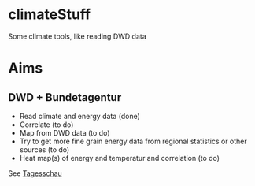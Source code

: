 # climateStuff
Some climate tools, like reading DWD data

# Aims
## DWD + Bundetagentur
 * Read climate and energy data (done)
 * Correlate (to do)
 * Map from DWD data (to do)
 * Try to get more fine grain energy data from regional statistics or other sources (to do)
 * Heat map(s) of energy and temperatur and correlation (to do)

See [Tagesschau](https://www.tagesschau.de/wirtschaft/verbraucher/bundesnetzagentur-anstieg-gasverbrauch-101.html)

